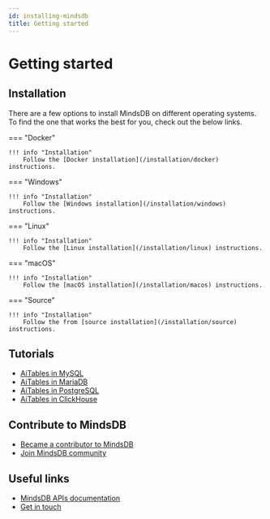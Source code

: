 ```yaml
---
id: installing-mindsdb
title: Getting started
---
```


# Getting started

## Installation

There are a few options to install MindsDB on different operating systems. To find the one that works the best for you, check out the below links.

=== "Docker"

    !!! info "Installation"
        Follow the [Docker installation](/installation/docker) instructions.

=== "Windows"

    !!! info "Installation"
        Follow the [Windows installation](/installation/windows) instructions.

=== "Linux"

    !!! info "Installation"
        Follow the [Linux installation](/installation/linux) instructions.

=== "macOS"

    !!! info "Installation"
        Follow the [macOS installation](/installation/macos) instructions.

=== "Source"

    !!! info "Installation"
        Follow the from [source installation](/installation/source) instructions.


## Tutorials
* [AiTables in MySQL](/tutorials/mysql)
* [AiTables in MariaDB](/tutorials/mariadb)
* [AiTables in PostgreSQL](/tutorials/postgresql)
* [AiTables in ClickHouse](/tutorials/clickhouse)

## Contribute to MindsDB
* [Became a contributor to MindsDB](/contribute)
* [Join MindsDB community](/community)

## Useful links
 * [MindsDB APIs documentation](https://apidocs.mindsdb.com/)
 * [Get in touch](https://mindsdb.com/contact-us/)
 
